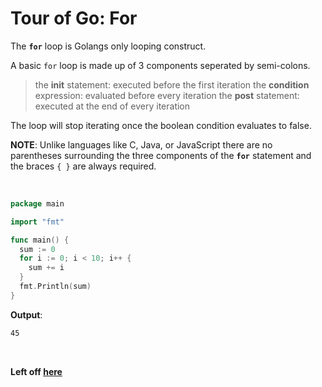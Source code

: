 # Tour of Go: For

The **`for`** loop is Golangs only looping construct.

A basic `for` loop is made up of 3 components seperated by semi-colons.

> the **init** statement: executed before the first iteration
> the **condition** expression: evaluated before every iteration
> the **post** statement: executed at the end of every iteration

The loop will stop iterating once the boolean condition evaluates to false.

**NOTE**: Unlike languages like C, Java, or JavaScript there are no parentheses surrounding the three components of the **`for`** statement and the braces `{ }` are always required.

</br>

```go
package main

import "fmt"

func main() {
  sum := 0
  for i := 0; i < 10; i++ {
    sum += i
  }
  fmt.Println(sum)
}
```

**Output**:

```txt
45
```

</br>

**Left off [here](<https://tour.golang.org/flowcontrol/1>)**
